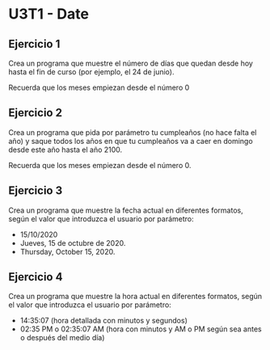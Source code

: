 # U3T1 - Date

Ejercicio 1
-----------
Crea un programa que muestre el número de días que quedan desde hoy hasta el fin de curso (por ejemplo, el 24 de junio).

Recuerda que los meses empiezan desde el número 0

Ejercicio 2
-----------
Crea un programa que pida por parámetro tu cumpleaños (no hace falta el año) y saque todos los años en que tu cumpleaños va a caer en domingo desde este año hasta el año 2100.


Recuerda que los meses empiezan desde el número 0.

Ejercicio 3
-----------
Crea un programa que muestre la fecha actual en diferentes formatos, según el valor que introduzca
el usuario por parámetro:
- 15/10/2020
- Jueves, 15 de octubre de 2020.
- Thursday, October 15, 2020.

Ejercicio 4
-----------
Crea un programa que muestre la hora actual en diferentes formatos, según el valor que introduzca
el usuario por parámetro:
- 14:35:07 (hora detallada con minutos y segundos)
- 02:35 PM o 02:35:07 AM (hora con minutos y AM o PM según sea antes o después del medio
día)